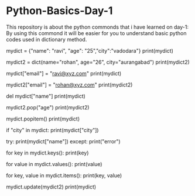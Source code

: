 # Python-Basics-Day-1

This repository is about the python commonds that i have learned on day-1:  
By using this commond it will be easier for you to understand basic python codes used in dictionary method.

mydict = {"name": "ravi", "age": "25","city":"vadodara"} 
print(mydict)

mydict2 = dict(name="rohan", age="26", city="aurangabad")
print(mydict2)

mydict["email"] = "ravi@xyz.com"
print(mydict)

mydict2["email"] = "rohan@xyz.com"
print(mydict2)

del mydict["name"]
print(mydict)

mydict2.pop("age")
print(mydict2)

mydict.popitem()
print(mydict)


if "city" in mydict:
	print(mydict["city"])


try:
	print(mydict["name"])
except:
	print("error")

for key in mydict.keys():
	print(key)

for value in mydict.values():
	print(value)


for key, value in mydict.items():
	print(key, value)

mydict.update(mydict2)
print(mydict)

